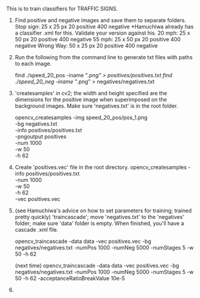 This is to train classifiers for TRAFFIC SIGNS.

1. Find positive and negative images and save them to separate folders.
    Stop sign:    25 x 25 px    20 positive     400 negative  *Hamuchiwa already has a classifier .xml for this. Validate your version against his.
    20 mph:       25 x 50 px    20 positive     400 negative
    55 mph:       25 x 50 px    20 positive     400 negative
    Wrong Way:    50 x 25 px    20 positive     400 negative

2. Run the following from the command line to generate txt files with paths to each image.

    find ./speed_20_pos -iname "*.png" > positives/positives.txt
    find ./speed_20_neg -iname "*.png" > negatives/negatives.txt


3. 'createsamples' in cv2; the width and height specified are the dimensions for the positive image when superimposed on the background images.
   Make sure 'negatives.txt' is in the root folder.

    opencv_createsamples  -img speed_20_pos/pos_1.png \
                          -bg negatives.txt \
                          -info positives/positives.txt \
                          -pngoutput positives \
                          -num 1000 \
                          -w 50 \
                          -h 62


4. Create 'positives.vec' file in the root directory.
    opencv_createsamples  -info positives/positives.txt \
                          -num 1000 \
                          -w 50 \
                          -h 62 \
                          -vec positives.vec


5. (see Hamuchiwa's advice on how to set parameters for training; trained pretty quickly) 'traincascade'; move 'negatives.txt' to the 'negatives' folder; make sure 'data' folder is empty. When finished, you'll have a cascade .xml file.

    opencv_traincascade -data data -vec positives.vec -bg negatives/negatives.txt -numPos 1000 -numNeg 5000 -numStages 5 -w 50 -h 62

    (next time) opencv_traincascade -data data -vec positives.vec -bg negatives/negatives.txt -numPos 1000 -numNeg 5000 -numStages 5 -w 50 -h 62 -acceptanceRatioBreakValue 10e-5



6.
